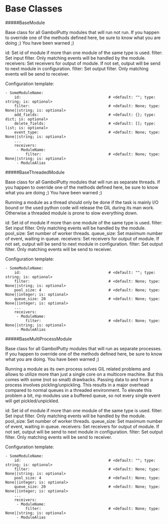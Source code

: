 Base Classes
==========

#####BaseModule

Base class for all GambolPutty modules that will run not run.
If you happen to override one of the methods defined here, be sure to know what you
are doing ;) You have been warned ;)

id: Set id of module if more than one module of the same type is used.
filter: Set input filter. Only matching events will be handled by the module.
receivers: Set receivers for output of module. If not set, output will be send to next module in configuration.
filter: Set output filter. Only matching events will be send to receiver.

Configuration template:

    - SomeModuleName:
        id:                                       # <default: ""; type: string; is: optional>
        filter:                                   # <default: None; type: None||string; is: optional>
        add_fields:                               # <default: {}; type: dict; is: optional>
        delete_fields:                            # <default: []; type: list; is: optional>
        event_type:                               # <default: None; type: None||string; is: optional>
        ...
        receivers:
         - ModuleName:
             filter:                              # <default: None; type: None||string; is: optional>
         - ModuleAlias

#####BaseThreadedModule

Base class for all GambolPutty modules that will run as separate threads.
If you happen to override one of the methods defined here, be sure to know what you
are doing ;) You have been warned ;)

Running a module as a thread should only be done if the task is mainly I/O bound or the
used python code will release the GIL during its man work.
Otherwise a threaded module is prone to slow everything down.

id: Set id of module if more than one module of the same type is used.
filter: Set input filter. Only matching events will be handled by the module.
pool_size: Set number of worker threads.
queue_size: Set maximum number of event, waiting in queue.
receivers: Set receivers for output of module. If not set, output will be send to next module in configuration.
filter: Set output filter. Only matching events will be send to receiver.

Configuration template:

    - SomeModuleName:
        id:                                       # <default: ""; type: string; is: optional>
        filter:                                   # <default: None; type: None||string; is: optional>
        pool_size: 4                              # <default: None; type: None||integer; is: optional>
        queue_size: 20                            # <default: None; type: None||integer; is: optional>
        ...
        receivers:
         - ModuleName:
             filter:                              # <default: None; type: None||string; is: optional>
         - ModuleAlias

#####BaseMultiProcessModule

Base class for all GambolPutty modules that will run as separate processes.
If you happen to override one of the methods defined here, be sure to know what you
are doing. You have been warned ;)

Running a module as its own process solves GIL related problems and allows to utilize more
than just a single core on a multicore machine.
But this comes with some (not so small) drawbacks. Passing data to and from a process
involves pickling/unpickling. This results in a major overhead compared to normal queues
in a threaded environment. To elevate this problem a bit, mp modules use a buffered queue,
so not every single event will get pickled/unpickled.

id: Set id of module if more than one module of the same type is used.
filter: Set input filter. Only matching events will be handled by the module.
pool_size: Set number of worker threads.
queue_size: Set maximum number of event, waiting in queue.
receivers: Set receivers for output of module. If not set, output will be send to next module in configuration.
filter: Set output filter. Only matching events will be send to receiver.

Configuration template:

    - SomeModuleName:
        id:                                       # <default: ""; type: string; is: optional>
        filter:                                   # <default: None; type: None||string; is: optional>
        pool_size: 4                              # <default: None; type: None||integer; is: optional>
        queue_size: 20                            # <default: None; type: None||integer; is: optional>
        ...
        receivers:
         - ModuleName:
             filter:                              # <default: None; type: None||string; is: optional>
         - ModuleAlias